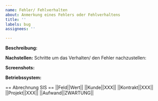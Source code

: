 ```yaml
---
name: Fehler/ Fehlverhalten
about: Anmerkung eines Fehlers oder Fehlverhaltens
title: ''
labels: bug
assignees: ''

---
```


**Beschreibung:**


**Nachstellen:**
Schritte um das Verhalten/ den Fehler nachzustellen:


**Screenshots:**


**Betriebssystem:**


== Abrechnung SIS == 
||Feld||Wert||
||Kunde||XXX||
||Kontrakt||XXX||
||Projekt||XXX||
||Aufwand||ZWARTUNG||
